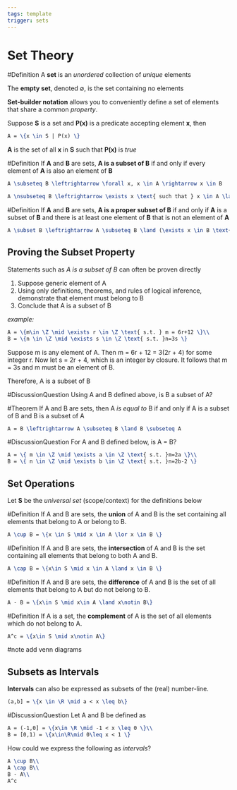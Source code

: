 ```yaml
---
tags: template
trigger: sets
---
```


# Set Theory

#Definition A **set** is an _unordered_ collection of _unique_ elements

The **empty set**, denoted ∅, is the set containing no elements

**Set-builder notation** allows you to conveniently define a set of elements that share a common _property_.

Suppose **S** is a set and **P(x)** is a predicate accepting element **x**, then
```latex
A = \{x \in S | P(x) \}
```
**A** is the set of all **x** in **S** such that **P(x)** is _true_


#Definition If **A** and **B** are sets, **A is a subset of B** if and only if every element of **A** is also an element of **B**
```latex
A \subseteq B \leftrightarrow \forall x, x \in A \rightarrow x \in B
```
```latex
A \nsubseteq B \leftrightarrow \exists x \text{ such that } x \in A \land x \notin B
```

#Definition If **A** and **B** are sets, **A is a proper subset of B** if and only if **A** is a subset of **B** and there is at least one element of **B** that is not an element of **A**
```latex
A \subset B \leftrightarrow A \subseteq B \land (\exists x \in B \text{ such that } x \notin A)
```

## Proving the Subset Property

Statements such as _A is a subset of B_ can often be proven directly

1. Suppose generic element of A
2. Using only definitions, theorems, and rules of logical inference, demonstrate that element must belong to B
3. Conclude that A is a subset of B

_example:_
```latex
A = \{m\in \Z \mid \exists r \in \Z \text{ s.t. } m = 6r+12 \}\\
B = \{n \in \Z \mid \exists s \in \Z \text{ s.t. }n=3s \}
```

Suppose m is any element of A. 
Then m = 6r + 12 = 3(2r + 4) for some integer r.
Now let s = 2r + 4, which is an integer by closure.
It follows that m = 3s and m must be an element of B.

Therefore, A is a subset of B

#DiscussionQuestion Using A and B defined above, is B a subset of A?

#Theorem If A and B are sets, then A _is equal to_ B if and only if A is a subset of B and B is a subset of A
```latex
A = B \leftrightarrow A \subseteq B \land B \subseteq A
```

#DiscussionQuestion For A and B defined below, is A = B?
```latex
A = \{ m \in \Z \mid \exists a \in \Z \text{ s.t. }m=2a \}\\
B = \{ n \in \Z \mid \exists b \in \Z \text{ s.t. }n=2b-2 \}
```

## Set Operations

Let **S** be the _universal set_ (scope/context) for the definitions below

#Definition If A and B are sets, the **union** of A and B is the set containing all elements that belong to A or belong to B.
```latex
A \cup B = \{x \in S \mid x \in A \lor x \in B \}
```

#Definition If A and B are sets, the **intersection** of A and B is the set containing all elements that belong to both A and B.
```latex
A \cap B = \{x\in S \mid x \in A \land x \in B \}
```

#Definition If A and B are sets, the **difference** of A and B is the set of all elements that belong to A but do not belong to B.
```latex
A - B = \{x\in S \mid x\in A \land x\notin B\}
```

#Definition If A is a set, the **complement** of A is the set of all elements which do not belong to A.
```latex
A^c = \{x\in S \mid x\notin A\}
```

#note add venn diagrams

## Subsets as Intervals

**Intervals** can also be expressed as subsets of the (real) number-line.

```latex
(a,b] = \{x \in \R \mid a < x \leq b\}
```

#DiscussionQuestion Let A and B be defined as
```latex
A = (-1,0] = \{x\in \R \mid -1 < x \leq 0 \}\\
B = [0,1) = \{x\in\R\mid 0\leq x < 1 \}
```
How could we express the following as _intervals_?
```latex
A \cup B\\
A \cap B\\
B - A\\
A^c
```

